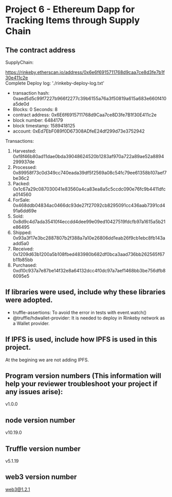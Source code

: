 # Project 6 - Ethereum Dapp for Tracking Items through Supply Chain

## The contract address

SupplyChain: 

https://rinkeby.etherscan.io/address/0x6e6f6915711768d9caa7ce8d3fe7b1f30e411c2e  
Complete Deploy log: './rinkeby-deploy-log.txt'

- transaction hash: 0xaed5d5c99f7227b966f2277c39b6155a76a3f50819a615a683e660f410a5de0d
- Blocks: 0 Seconds: 8
- contract address: 0x6E6f6915711768d9Caa7ce8D3fe7B1f30E411c2e
- block number: 6484179
- block timestamp: 1589418125
- account: 0xEd7EbF089f0D67308ADfeE24df299d73e3752942

Transactions: 

1. Harvested: 0xf8f46b80ad11dae0bda39048624520b1283af970a722a89ae52a8894299937de
2. Processed: 0x89958f73c0d349cc740eada39df5f2569a08c54fc79ee61358b107aef7be36c2
3. Packed: 0x1c67a29c087030041e83560a4ca83ea8a5c5ccdc090e76fc9b4411dfca014560
4. ForSale: 0x468ddb04834ac0466dc93de27f27092cb8295091cc436aab7391cd491a6dd69e
5. Sold: 0x8d9c4d7ada35410f4eccdd4dee99e09ed10427519fdcfb97a1615a5b21e86495
6. Shipped: 0x93a3f17e3bc2887807b2f388a7a10e26806dd1eab26f9cb1ebc8fb143aadd5a0
7. Received: 0x1209d63b1200a5b108fbed483980b682df0bca3aad736bb262565f67b11b85bb
8. Purchased: 0xd10c937a7e87be14f32e8a64132dcc4f0dc97a7aef1468bb3be756dfb86095e5

## If libraries were used, include why these libraries were adopted.

- truffle-assertions: To avoid the error in tests with event.watch()
- @truffle/hdwallet-provider: It is needed to deploy in Rinkeby network as a Wallet provider.

## If IPFS is used, include how IPFS is used in this project.

At the begining we are not adding IPFS.

## Program version numbers (This information will help your reviewer troubleshoot your project if any issues arise):

v1.0.0

## node version number

v10.19.0

## Truffle version number

v5.1.19

## web3 version number

web3@1.2.1
